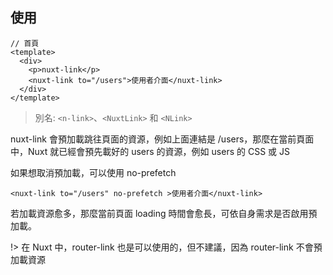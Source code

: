 ## 使用

```vue
// 首頁
<template>
  <div>
    <p>nuxt-link</p>
    <nuxt-link to="/users">使用者介面</nuxt-link>
  </div>
</template>
```

> 別名: `<n-link>`、`<NuxtLink>` 和 `<NLink>`

nuxt-link 會預加載跳往頁面的資源，例如上面連結是 /users，那麼在當前頁面中，Nuxt 就已經會預先載好的 users 的資源，例如 users 的 CSS 或 JS

如果想取消預加載，可以使用 no-prefetch

```vue
<nuxt-link to="/users" no-prefetch >使用者介面</nuxt-link>
```

若加載資源愈多，那麼當前頁面 loading 時間會愈長，可依自身需求是否啟用預加載。

!> 在 Nuxt 中，router-link 也是可以使用的，但不建議，因為 router-link 不會預加載資源

